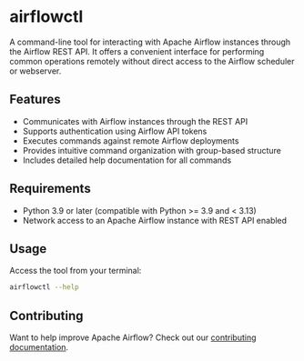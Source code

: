 <!--
 Licensed to the Apache Software Foundation (ASF) under one
 or more contributor license agreements.  See the NOTICE file
 distributed with this work for additional information
 regarding copyright ownership.  The ASF licenses this file
 to you under the Apache License, Version 2.0 (the
 "License"); you may not use this file except in compliance
 with the License.  You may obtain a copy of the License at

   http://www.apache.org/licenses/LICENSE-2.0

 Unless required by applicable law or agreed to in writing,
 software distributed under the License is distributed on an
 "AS IS" BASIS, WITHOUT WARRANTIES OR CONDITIONS OF ANY
 KIND, either express or implied.  See the License for the
 specific language governing permissions and limitations
 under the License.
 -->

# airflowctl

A command-line tool for interacting with Apache Airflow instances through the Airflow REST API. It offers a convenient interface for performing common operations remotely without direct access to the Airflow scheduler or webserver.

## Features

- Communicates with Airflow instances through the REST API
- Supports authentication using Airflow API tokens
- Executes commands against remote Airflow deployments
- Provides intuitive command organization with group-based structure
- Includes detailed help documentation for all commands

## Requirements

- Python 3.9 or later (compatible with Python >= 3.9 and < 3.13)
- Network access to an Apache Airflow instance with REST API enabled

## Usage

Access the tool from your terminal:

```bash
airflowctl --help
```

## Contributing

Want to help improve Apache Airflow? Check out our [contributing documentation](https://github.com/apache/airflow/blob/main/contributing-docs/README.rst).
